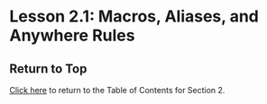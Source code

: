 # Lesson 2.1: Macros, Aliases, and Anywhere Rules

## Return to Top

[Click here](../README.md) to return to the Table of Contents for Section 2.
